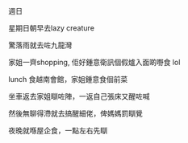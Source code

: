 週日

星期日朝早去lazy creature

驚落雨就去咗九龍灣

家姐一齊shopping, 佢好鍾意衛訊個假爐入面啲嘢食 lol

lunch 食越南會館，家姐鍾意食個前菜

坐車返去家姐瞓咗陣，一返自己張床又醒咗喊

然後無聊得滯就去搞醒細佬，俾媽媽罰瞓覺

夜晚就喺屋企食，一點左右先瞓
